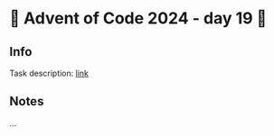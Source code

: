 # 🎄 Advent of Code 2024 - day 19 🎄

## Info

Task description: [link](https://adventofcode.com/2024/day/19)

## Notes

...
